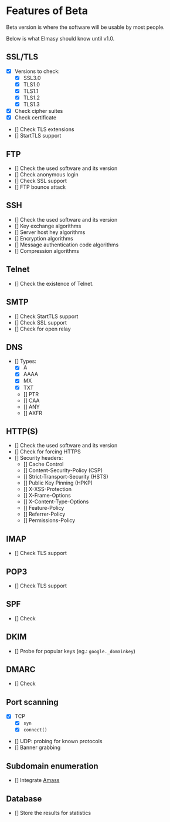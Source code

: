 # Features of Beta 

Beta version is where the software will be usable by most people.

Below is what Elmasy should know until v1.0.

## SSL/TLS

- [x] Versions to check:
    - [x] SSL3.0
    - [x] TLS1.0
    - [x] TLS1.1
    - [x] TLS1.2
    - [x] TLS1.3
- [x] Check cipher suites
- [x] Check certificate
- [] Check TLS extensions
- [] StartTLS support

## FTP

- [] Check the used software and its version
- [] Check anonymous login
- [] Check SSL support
- [] FTP bounce attack

## SSH

- [] Check the used software and its version
- [] Key exchange algorithms
- [] Server host hey algorithms
- [] Encryption algorithms
- [] Message authentication code algorithms
- [] Compression algorithms

## Telnet

- [] Check the existence of Telnet.

## SMTP

- [] Check StartTLS support
- [] Check SSL support
- [] Check for open relay

## DNS

- [] Types:
    - [x] A
    - [x] AAAA
    - [x] MX
    - [x] TXT
    - [] PTR
    - [] CAA
    - [] ANY
    - [] AXFR

## HTTP(S)

- [] Check the used software and its version
- [] Check for forcing HTTPS
- [] Security headers:
    - [] Cache Control
    - [] Content-Security-Policy (CSP)
    - [] Strict-Transport-Security (HSTS)
    - [] Public Key Pinning (HPKP)
    - [] X-XSS-Protection
    - [] X-Frame-Options
    - [] X-Content-Type-Options
    - [] Feature-Policy
    - [] Referrer-Policy
    - [] Permissions-Policy

## IMAP

- [] Check TLS support

## POP3

- [] Check TLS support

## SPF

- [] Check

## DKIM

- [] Probe for popular keys (eg.: `google._domainkey`)

## DMARC

- [] Check

## Port scanning

- [x] TCP
    - [x] `syn`
    - [x] `connect()`
- [] UDP: probing for known protocols 
- [] Banner grabbing

## Subdomain enumeration

- [] Integrate [Amass](https://github.com/OWASP/Amass)

## Database

- [] Store the results for statistics